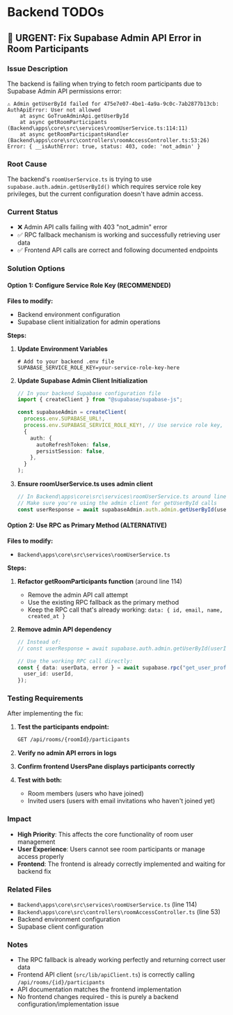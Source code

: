 # Backend TODOs

## 🚨 URGENT: Fix Supabase Admin API Error in Room Participants

### Issue Description

The backend is failing when trying to fetch room participants due to Supabase Admin API permissions error:

```
⚠️ Admin getUserById failed for 475e7e07-4be1-4a9a-9c0c-7ab2877b13cb: AuthApiError: User not allowed
    at async GoTrueAdminApi.getUserById
    at async getRoomParticipants (Backend\apps\core\src\services\roomUserService.ts:114:11)
    at async getRoomParticipantsHandler (Backend\apps\core\src\controllers\roomAccessController.ts:53:26)
Error: { __isAuthError: true, status: 403, code: 'not_admin' }
```

### Root Cause

The backend's `roomUserService.ts` is trying to use `supabase.auth.admin.getUserById()` which requires service role key privileges, but the current configuration doesn't have admin access.

### Current Status

- ❌ Admin API calls failing with 403 "not_admin" error
- ✅ RPC fallback mechanism is working and successfully retrieving user data
- ✅ Frontend API calls are correct and following documented endpoints

### Solution Options

#### Option 1: Configure Service Role Key (RECOMMENDED)

**Files to modify:**

- Backend environment configuration
- Supabase client initialization for admin operations

**Steps:**

1. **Update Environment Variables**

   ```env
   # Add to your backend .env file
   SUPABASE_SERVICE_ROLE_KEY=your-service-role-key-here
   ```

2. **Update Supabase Admin Client Initialization**

   ```typescript
   // In your backend Supabase configuration file
   import { createClient } from "@supabase/supabase-js";

   const supabaseAdmin = createClient(
     process.env.SUPABASE_URL!,
     process.env.SUPABASE_SERVICE_ROLE_KEY!, // Use service role key, not anon key
     {
       auth: {
         autoRefreshToken: false,
         persistSession: false,
       },
     }
   );
   ```

3. **Ensure roomUserService.ts uses admin client**
   ```typescript
   // In Backend\apps\core\src\services\roomUserService.ts around line 114
   // Make sure you're using the admin client for getUserById calls
   const userResponse = await supabaseAdmin.auth.admin.getUserById(userId);
   ```

#### Option 2: Use RPC as Primary Method (ALTERNATIVE)

**Files to modify:**

- `Backend\apps\core\src\services\roomUserService.ts`

**Steps:**

1. **Refactor getRoomParticipants function** (around line 114)

   - Remove the admin API call attempt
   - Use the existing RPC fallback as the primary method
   - Keep the RPC call that's already working: `data: { id, email, name, created_at }`

2. **Remove admin API dependency**

   ```typescript
   // Instead of:
   // const userResponse = await supabase.auth.admin.getUserById(userId);

   // Use the working RPC call directly:
   const { data: userData, error } = await supabase.rpc("get_user_profile", {
     user_id: userId,
   });
   ```

### Testing Requirements

After implementing the fix:

1. **Test the participants endpoint:**

   ```bash
   GET /api/rooms/{roomId}/participants
   ```

2. **Verify no admin API errors in logs**

3. **Confirm frontend UsersPane displays participants correctly**

4. **Test with both:**
   - Room members (users who have joined)
   - Invited users (users with email invitations who haven't joined yet)

### Impact

- **High Priority**: This affects the core functionality of room user management
- **User Experience**: Users cannot see room participants or manage access properly
- **Frontend**: The frontend is already correctly implemented and waiting for backend fix

### Related Files

- `Backend\apps\core\src\services\roomUserService.ts` (line 114)
- `Backend\apps\core\src\controllers\roomAccessController.ts` (line 53)
- Backend environment configuration
- Supabase client configuration

### Notes

- The RPC fallback is already working perfectly and returning correct user data
- Frontend API client (`src/lib/apiClient.ts`) is correctly calling `/api/rooms/{id}/participants`
- API documentation matches the frontend implementation
- No frontend changes required - this is purely a backend configuration/implementation issue
